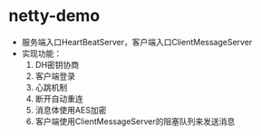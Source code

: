 # netty-demo
- 服务端入口HeartBeatServer，客户端入口ClientMessageServer
- 实现功能：
   1. DH密钥协商
   2. 客户端登录
   3. 心跳机制
   4. 断开自动重连
   5. 消息体使用AES加密
   6. 客户端使用ClientMessageServer的阻塞队列来发送消息